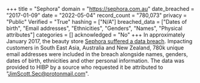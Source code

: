 +++
title = "Sephora"
domain = "https://sephora.com.au"
date_breached = "2017-01-09"
date = "2022-05-04"
record_count = "780,073"
privacy = "Public"
Verified = "True"
hashing = ["N/A"]
breached_data = ["Dates of birth", "Email addresses", "Ethnicities", "Genders", "Names", "Physical attributes"]
categories = []
acknowledged = "No"
+++
In approximately January 2017, the beauty store <a href="https://www.zdnet.com/article/sephora-data-breach-hits-southeast-asia-and-anz-customers/" target="_blank" rel="noopener">Sephora suffered a data breach</a>. Impacting customers in South East Asia, Australia and New Zealand, 780k unique email addresses were included in the breach alongside names, genders, dates of birth, ethnicities and other personal information. The data was provided to HIBP by a source who requested it be attributed to &quot;JimScott.Sec@protonmail.com&quot;.
